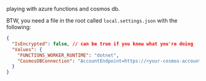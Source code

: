 playing with azure functions and cosmos db.

BTW, you need a file in the root called `local.settings.json` with the following:

```json
{
  "IsEncrypted": false, // can be true if you know what you're doing
  "Values": {
    "FUNCTIONS_WORKER_RUNTIME": "dotnet",
    "CosmosDBConnection": "AccountEndpoint=https://<your-cosmos-account>.documents.azure.com:443/;AccountKey=<your-huge-cosmos-account-key-or-token>"
  }
}
```
